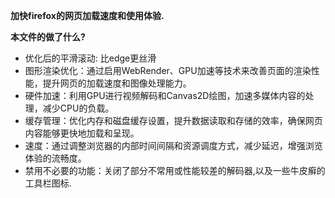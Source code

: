**加快firefox的网页加载速度和使用体验.**

**本文件的做了什么?**
- 优化后的平滑滚动: 比edge更丝滑
- 图形渲染优化：通过启用WebRender、GPU加速等技术来改善页面的渲染性能，提升网页的加载速度和图像处理能力。
-  硬件加速：利用GPU进行视频解码和Canvas2D绘图，加速多媒体内容的处理，减少CPU的负载。
-   缓存管理：优化内存和磁盘缓存设置，提升数据读取和存储的效率，确保网页内容能够更快地加载和呈现。
-   速度：通过调整浏览器的内部时间间隔和资源调度方式，减少延迟，增强浏览体验的流畅度。
-  禁用不必要的功能：关闭了部分不常用或性能较差的解码器,以及一些牛皮癣的工具栏图标.



